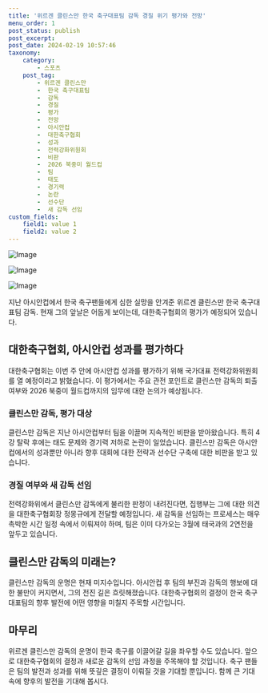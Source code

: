 ```yaml
---
title: '위르겐 클린스만 한국 축구대표팀 감독 경질 위기 평가와 전망'
menu_order: 1
post_status: publish
post_excerpt: 
post_date: 2024-02-19 10:57:46
taxonomy:
    category:
        - 스포츠
    post_tag:
        - 위르겐 클린스만
        -  한국 축구대표팀
        -  감독
        -  경질
        -  평가
        -  전망
        -  아시안컵
        -  대한축구협회
        -  성과
        -  전력강화위원회
        -  비판
        -  2026 북중미 월드컵
        -  팀
        -  태도
        -  경기력
        -  논란
        -  선수단
        -  새 감독 선임
custom_fields:
    field1: value 1
    field2: value 2
---
```


![Image](https://imgnews.pstatic.net/image/382/2024/02/13/0001106131_001_20240213073301367.jpg?type=w647)

![Image](https://imgnews.pstatic.net/image/382/2024/02/13/0001106131_002_20240213073301400.jpg?type=w647)

![Image](https://imgnews.pstatic.net/image/382/2024/02/13/0001106131_003_20240213073301430.jpg?type=w647)

지난 아시안컵에서 한국 축구팬들에게 심한 실망을 안겨준 위르겐 클린스만 한국 축구대표팀 감독. 현재 그의 앞날은 어둡게 보이는데, 대한축구협회의 평가가 예정되어 있습니다. 
## 대한축구협회, 아시안컵 성과를 평가하다
대한축구협회는 이번 주 안에 아시안컵 성과를 평가하기 위해 국가대표 전력강화위원회를 열 예정이라고 밝혔습니다. 이 평가에서는 주요 관전 포인트로 클린스만 감독의 퇴출 여부와 2026 북중미 월드컵까지의 임무에 대한 논의가 예상됩니다.
### 클린스만 감독, 평가 대상
클린스만 감독은 지난 아시안컵부터 팀을 이끌며 지속적인 비판을 받아왔습니다. 특히 4강 탈락 후에는 태도 문제와 경기력 저하로 논란이 일었습니다. 클린스만 감독은 아시안컵에서의 성과뿐만 아니라 향후 대회에 대한 전략과 선수단 구축에 대한 비판을 받고 있습니다.
### 경질 여부와 새 감독 선임
전력강화위에서 클린스만 감독에게 불리한 판정이 내려진다면, 집행부는 그에 대한 의견을 대한축구협회장 정몽규에게 전달할 예정입니다. 새 감독을 선임하는 프로세스는 매우 촉박한 시간 일정 속에서 이뤄져야 하며, 팀은 이미 다가오는 3월에 태국과의 2연전을 앞두고 있습니다.
## 클린스만 감독의 미래는?
클린스만 감독의 운명은 현재 미지수입니다. 아시안컵 후 팀의 부진과 감독의 행보에 대한 불만이 커지면서, 그의 전진 길은 흐릿해졌습니다. 대한축구협회의 결정이 한국 축구대표팀의 향후 발전에 어떤 영향을 미칠지 주목할 시간입니다.
## 마무리
위르겐 클린스만 감독의 운명이 한국 축구를 이끌어갈 길을 좌우할 수도 있습니다. 앞으로 대한축구협회의 결정과 새로운 감독의 선임 과정을 주목해야 할 것입니다. 축구 팬들은 팀의 발전과 성과를 위해 뜻깊은 결정이 이뤄질 것을 기대할 뿐입니다. 함께 큰 기대 속에 향후의 발전을 기대해 봅시다.
